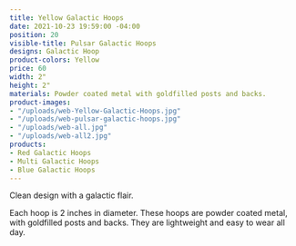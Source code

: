 ```yaml
---
title: Yellow Galactic Hoops
date: 2021-10-23 19:59:00 -04:00
position: 20
visible-title: Pulsar Galactic Hoops
designs: Galactic Hoop
product-colors: Yellow
price: 60
width: 2"
height: 2"
materials: Powder coated metal with goldfilled posts and backs.
product-images:
- "/uploads/web-Yellow-Galactic-Hoops.jpg"
- "/uploads/web-pulsar-galactic-hoops.jpg"
- "/uploads/web-all.jpg"
- "/uploads/web-all2.jpg"
products:
- Red Galactic Hoops
- Multi Galactic Hoops
- Blue Galactic Hoops
---
```


Clean design with a galactic flair.

Each hoop is 2 inches in diameter. These hoops are powder coated metal, with goldfilled posts and backs. They are lightweight and easy to wear all day.